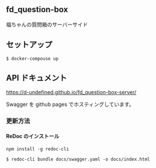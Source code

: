## fd_question-box

福ちゃんの質問箱のサーバーサイド

## セットアップ

```
$ docker-compouse up
```

## API ドキュメント

https://d-undefined.github.io/fd_question-box-server/

Swagger を github pages でホスティングしています。

### 更新方法

#### ReDoc のインストール

```
npm install -g redoc-cli
```

```
$ redoc-cli bundle docs/swagger.yaml -o docs/index.html
```
